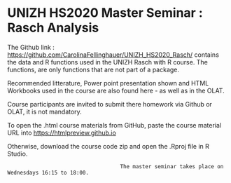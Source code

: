 # UNIZH HS2020 Master Seminar : Rasch Analysis
The Github link : https://github.com/CarolinaFellinghauer/UNIZH_HS2020_Rasch/ contains the data and R functions used in the UNIZH Rasch with R course. The functions, are only functions that are not part of a package.

Recommended litterature, Power point presentation shown and HTML Workbooks used in the course are also found here - as well as in the OLAT.

Course participants are invited to submit there homework via Github or OLAT, it is not mandatory.

To open the .html course materials from GitHub, paste the course material URL into https://htmlpreview.github.io

Otherwise, download the course code zip and open the .Rproj file in R Studio.

                                        The master seminar takes place on Wednesdays 16:15 to 18:00.

